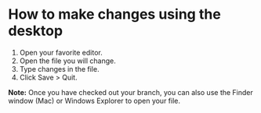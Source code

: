 # How to make changes using the desktop

1. Open your favorite editor.
2. Open the file you will change.
3. Type changes in the file.
4. Click Save > Quit.

**Note:** Once you have checked out your branch, you can also use the Finder window (Mac) or Windows Explorer to open your file.
